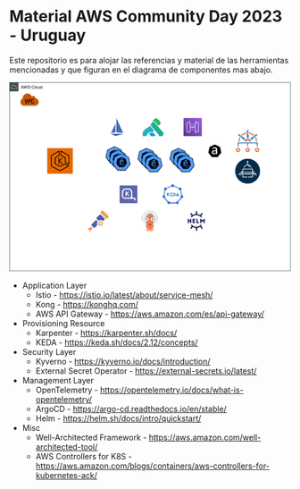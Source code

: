 # Material AWS Community Day 2023 - Uruguay

Este repositorio es para alojar las referencias y material de las herramientas mencionadas y que figuran en el diagrama de componentes mas abajo.

![CMDay - Tools](media/aws-cmday-tools.png)

* Application Layer
  * Istio - https://istio.io/latest/about/service-mesh/
  * Kong - https://konghq.com/
  * AWS API Gateway - https://aws.amazon.com/es/api-gateway/
* Provisioning Resource
  * Karpenter - https://karpenter.sh/docs/
  * KEDA - https://keda.sh/docs/2.12/concepts/
* Security Layer
  * Kyverno - https://kyverno.io/docs/introduction/
  * External Secret Operator - https://external-secrets.io/latest/
* Management Layer
  * OpenTelemetry - https://opentelemetry.io/docs/what-is-opentelemetry/
  * ArgoCD - https://argo-cd.readthedocs.io/en/stable/
  * Helm - https://helm.sh/docs/intro/quickstart/
* Misc
  * Well-Architected Framework - https://aws.amazon.com/well-architected-tool/
  * AWS Controllers for K8S - https://aws.amazon.com/blogs/containers/aws-controllers-for-kubernetes-ack/

